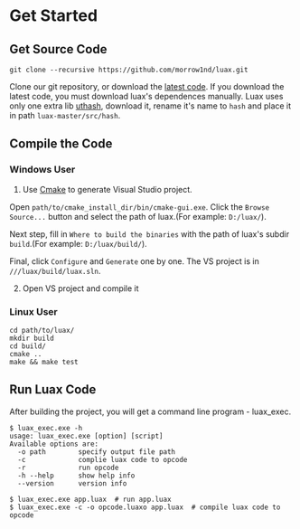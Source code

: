 # Get Started



## Get Source Code

```shell
git clone --recursive https://github.com/morrow1nd/luax.git
```

Clone our git repository, or download the [latest code](https://github.com/morrow1nd/luax/archive/master.zip). If you download the latest code, you must download luax's dependences manually. Luax uses only one extra lib [uthash](https://github.com/troydhanson/uthash/archive/master.zip), download it, rename it's name to `hash` and place it in path `luax-master/src/hash`.



## Compile the Code


### Windows User

1. Use [Cmake](https://cmake.org/download/) to generate Visual Studio project.

 Open `path/to/cmake_install_dir/bin/cmake-gui.exe`. Click the `Browse Source...` button and select the path of luax.(For example: `D:/luax/`). 

 Next step, fill in `Where to build the binaries` with the path of luax's subdir `build`.(For example: `D:/luax/build/`). 

 Final, click `Configure` and `Generate` one by one. The VS project is in `///luax/build/luax.sln`.

2. Open VS project and compile it


### Linux User

```shell
cd path/to/luax/
mkdir build
cd build/
cmake ..
make && make test
```



## Run Luax Code

 After building the project, you will get a command line program - luax_exec.

```
$ luax_exec.exe -h
usage: luax_exec.exe [option] [script]
Available options are:
  -o path        specify output file path
  -c             complie luax code to opcode
  -r             run opcode
  -h --help      show help info
  --version      version info

$ luax_exec.exe app.luax  # run app.luax
$ luax_exec.exe -c -o opcode.luaxo app.luax  # compile luax code to opcode
```
